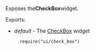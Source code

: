 Exposes the**CheckBox**widget.

Exports:

- *default* - The [CheckBox](/api-reference/10%20UI%20Widgets/dxCheckBox '/Documentation/ApiReference/UI_Widgets/dxCheckBox/') widget

        require("ui/check_box")
